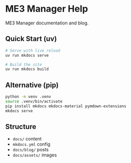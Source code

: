 # ME3 Manager Help

ME3 Manager documentation and blog.

## Quick Start (uv)
```sh
# Serve with live reload
uv run mkdocs serve

# Build the site
uv run mkdocs build
```

## Alternative (pip)
```sh
python -m venv .venv
source .venv/bin/activate
pip install mkdocs mkdocs-material pymdown-extensions
mkdocs serve
```

## Structure
- `docs/` content
- `mkdocs.yml` config
- `docs/blog/` posts
- `docs/assets/` images
